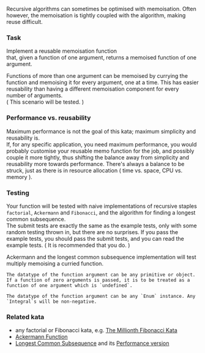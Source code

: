 Recursive algorithms can sometimes be optimised with memoisation. Often however, the memoisation is tightly coupled with the algorithm, making reuse difficult.

### Task

Implement a reusable memoisation function  
that, given a function of one argument, returns a memoised function of one argument.

Functions of more than one argument can be memoised by currying the function and memoising it for every argument, one at a time. This has easier reusability than having a different memoisation component for every number of arguments.  
( This scenario will be tested. )

### Performance vs. reusability

Maximum performance is not the goal of this kata; maximum simplicity and reusability is.  
If, for any specific application, you need maximum performance, you would probably customise your reusable memo function for the job, and possibly couple it more tightly, thus shifting the balance away from simplicity and reusability more towards performance. There's always a balance to be struck, just as there is in resource allocation ( time vs. space, CPU vs. memory ).

### Testing

Your function will be tested with naive implementations of recursive staples `factorial`, `Ackermann` and `Fibonacci`, and the algorithm for finding a longest common subsequence.  
The submit tests are exactly the same as the example tests, only with some random testing thrown in, but there are no surprises. If you pass the example tests, you should pass the submit tests, and you can read the example tests. ( It is recommended that you do. )

Ackermann and the longest common subsequence implementation will test multiply memoising a curried function.

```if:javascript
The datatype of the function argument can be any primitive or object.  
If a function of zero arguments is passed, it is to be treated as a function of one argument which is `undefined`.
```
```if:haskell
The datatype of the function argument can be any `Enum` instance. Any `Integral`s will be non-negative.
```

### Related kata

* any factorial or Fibonacci kata, e.g. [The Millionth Fibonacci Kata](https://www.codewars.com/kata/the-millionth-fibonacci-kata/)
* [Ackermann Function](https://www.codewars.com/kata/ackermann-function/)
* [Longest Common Subsequence](http://www.codewars.com/kata/longest-common-subsequence/) and its [Performance version](https://www.codewars.com/kata/longest-common-subsequence-performance-version/)
